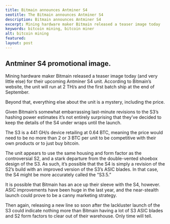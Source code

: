 ```yaml
---
title: Bitmain announces Antminer S4
seotitle: The Bitmain announces Antminer S4
description: Bitmain announces Antminer S4
excerpt: Mining hardware maker Bitmain released a teaser image today
keywords: bitcoin mining, bitcoin miner
alt: bitcoin mining
featured: 
layout: post
---
```


<h2>Antminer S4 promotional image.</h2>

<p>Mining hardware maker Bitmain released a teaser image today (and very little else) for their upcoming Antminer S4 unit. According to Bitmain’s website, the unit will run at 2 TH/s and the first batch ship at the end of September. <p>

<p>Beyond that, everything else about the unit is a mystery, including the price.<p>

<p>Given Bitmain’s somewhat embarrassing last-minute revisions to the S3’s hashing power estimates it’s not entirely surprising that they’ve decided to keep the details of the S4 under wraps until the launch. <p>

<p>The S3 is a 441 GH/s device retailing at 0.64 BTC, meaning the price would need to be no more than 2 or 3 BTC per unit to be competitive with their own products or to just buy bitcoin.<p>

<p>The unit appears to use the same housing and form factor as the controversial S2, and a stark departure from the double-vented shoebox design of the S3. As such, it’s possible that the S4 is simply a revision of the S2’s build with an improved version of the S3’s ASIC blades. In that case, the S4 might be more accurately called the “S3.5.”<p>

<p>It is possible that Bitmain has an ace up their sleeve with the S4, however. ASIC improvements have been huge in the last year, and the near-stealth launch could prove to be a canny marketing strategy. <p>

<p>Then again, releasing a new line so soon after the lackluster launch of the S3 could indicate nothing more than Bitmain having a lot of S3 ASIC blades and S2 form factors to clear out of their warehouse. Only time will tell.<p>
